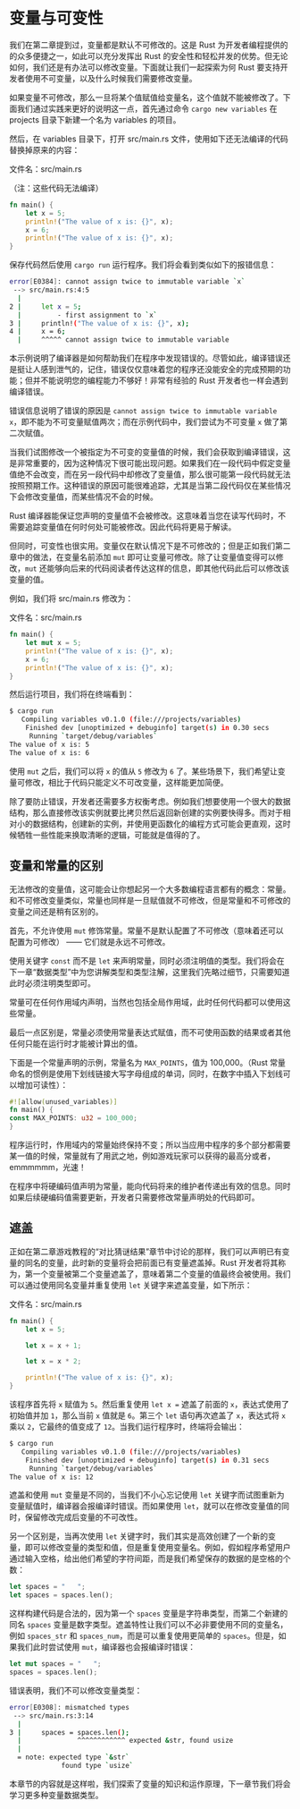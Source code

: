 # 变量与可变性

我们在第二章提到过，变量都是默认不可修改的。这是 Rust 为开发者编程提供的的众多便捷之一，如此可以充分发挥出 Rust 的安全性和轻松并发的优势。但无论如何，我们还是有办法可以修改变量。下面就让我们一起探索为何 Rust 要支持开发者使用不可变量，以及什么时候我们需要修改变量。

如果变量不可修改，那么一旦将某个值赋值给变量名，这个值就不能被修改了。下面我们通过实践来更好的说明这一点，首先通过命令 `cargo new variables` 在 projects 目录下新建一个名为 variables 的项目。

然后，在 variables 目录下，打开 src/main.rs 文件，使用如下还无法编译的代码替换掉原来的内容：

文件名：src/main.rs

（注：这些代码无法编译）
```rs
fn main() {
    let x = 5;
    println!("The value of x is: {}", x);
    x = 6;
    println!("The value of x is: {}", x);
}
```

保存代码然后使用 `cargo run` 运行程序。我们将会看到类似如下的报错信息：

```sh
error[E0384]: cannot assign twice to immutable variable `x`
 --> src/main.rs:4:5
  |
2 |     let x = 5;
  |         - first assignment to `x`
3 |     println!("The value of x is: {}", x);
4 |     x = 6;
  |     ^^^^^ cannot assign twice to immutable variable
```

本示例说明了编译器是如何帮助我们在程序中发现错误的。尽管如此，编译错误还是挺让人感到泄气的，记住，错误仅仅意味着您的程序还没能安全的完成预期的功能；但并不能说明您的编程能力不够好！非常有经验的 Rust 开发者也一样会遇到编译错误。

错误信息说明了错误的原因是 `cannot assign twice to immutable variable x`，即不能为不可变量赋值两次；而在示例代码中，我们尝试为不可变量 `x` 做了第二次赋值。

当我们试图修改一个被指定为不可变的变量值的时候，我们会获取到编译错误，这是非常重要的，因为这种情况下很可能出现问题。如果我们在一段代码中假定变量值绝不会改变，而在另一段代码中却修改了变量值，那么很可能第一段代码就无法按照预期工作。这种错误的原因可能很难追踪，尤其是当第二段代码仅在某些情况下会修改变量值，而某些情况不会的时候。

Rust 编译器能保证您声明的变量值不会被修改。这意味着当您在读写代码时，不需要追踪变量值在何时何处可能被修改。因此代码将更易于解读。

但同时，可变性也很实用。变量仅在默认情况下是不可修改的；但是正如我们第二章中的做法，在变量名前添加 `mut` 即可让变量可修改。除了让变量值变得可以修改，`mut` 还能够向后来的代码阅读者传达这样的信息，即其他代码此后可以修改该变量的值。

例如，我们将 src/main.rs 修改为：

文件名：src/main.rs

```rs
fn main() {
    let mut x = 5;
    println!("The value of x is: {}", x);
    x = 6;
    println!("The value of x is: {}", x);
}
```

然后运行项目，我们将在终端看到：

```sh
$ cargo run
   Compiling variables v0.1.0 (file:///projects/variables)
    Finished dev [unoptimized + debuginfo] target(s) in 0.30 secs
     Running `target/debug/variables`
The value of x is: 5
The value of x is: 6
```

使用 `mut` 之后，我们可以将 `x` 的值从 `5` 修改为 `6` 了。某些场景下，我们希望让变量可修改，相比于代码只能定义不可改变量，这样能更加简便。

除了要防止错误，开发者还需要多方权衡考虑。例如我们想要使用一个很大的数据结构，那么直接修改该实例就要比拷贝然后返回新创建的实例要快得多。而对于相对小的数据结构，创建新的实例，并使用更函数化的编程方式可能会更直观，这时候牺牲一些性能来换取清晰的逻辑，可能就是值得的了。

## 变量和常量的区别

无法修改的变量值，这可能会让你想起另一个大多数编程语言都有的概念：常量。和不可修改变量类似，常量也同样是一旦赋值就不可修改，但是常量和不可修改的变量之间还是稍有区别的。

首先，不允许使用 `mut` 修饰常量。常量不是默认配置了不可修改（意味着还可以配置为可修改） —— 它们就是永远不可修改。

使用关键字 `const` 而不是 `let` 来声明常量，同时必须注明值的类型。我们将会在下一章“数据类型”中为您讲解类型和类型注解，这里我们先略过细节，只需要知道此时必须注明类型即可。

常量可在任何作用域内声明，当然也包括全局作用域，此时任何代码都可以使用这些常量。

最后一点区别是，常量必须使用常量表达式赋值，而不可使用函数的结果或者其他任何只能在运行时才能被计算出的值。

下面是一个常量声明的示例，常量名为 `MAX_POINTS`，值为 100,000。（Rust 常量命名的惯例是使用下划线链接大写字母组成的单词，同时，在数字中插入下划线可以增加可读性）：

```rs
#![allow(unused_variables)]
fn main() {
const MAX_POINTS: u32 = 100_000;
}
```

程序运行时，作用域内的常量始终保持不变；所以当应用中程序的多个部分都需要某一值的时候，常量就有了用武之地，例如游戏玩家可以获得的最高分或者，emmmmmm，光速！

在程序中将硬编码值声明为常量，能向代码将来的维护者传递出有效的信息。同时如果后续硬编码值需要更新，开发者只需要修改常量声明处的代码即可。

## 遮盖

正如在第二章游戏教程的“对比猜谜结果”章节中讨论的那样，我们可以声明已有变量的同名的变量，此时新的变量将会把前面已有变量遮盖掉。Rust 开发者将其称为，第一个变量被第二个变量遮盖了，意味着第二个变量的值最终会被使用。我们可以通过使用同名变量并重复使用 `let` 关键字来遮盖变量，如下所示：

文件名：src/main.rs

```rs
fn main() {
    let x = 5;

    let x = x + 1;

    let x = x * 2;

    println!("The value of x is: {}", x);
}
```

该程序首先将 `x` 赋值为 `5`。然后重复使用 `let x =` 遮盖了前面的 `x`，表达式使用了初始值并加 `1`，那么当前 `x` 值就是 `6`。第三个 `let` 语句再次遮盖了 `x`，表达式将 `x` 乘以 `2`，它最终的值变成了 `12`。当我们运行程序时，终端将会输出：

```sh
$ cargo run
   Compiling variables v0.1.0 (file:///projects/variables)
    Finished dev [unoptimized + debuginfo] target(s) in 0.31 secs
     Running `target/debug/variables`
The value of x is: 12
```

遮盖和使用 `mut` 变量是不同的，当我们不小心忘记使用 `let` 关键字而试图重新为变量赋值时，编译器会报编译时错误。而如果使用 `let`，就可以在修改变量值的同时，保留修改完成后变量的不可改性。

另一个区别是，当再次使用 `let` 关键字时，我们其实是高效创建了一个新的变量，即可以修改变量的类型和值，但是重复使用变量名。例如，假如程序希望用户通过输入空格，给出他们希望的字符间距，而是我们希望保存的数据的是空格的个数：

```rs
let spaces = "   ";
let spaces = spaces.len();
```

这样构建代码是合法的，因为第一个 `spaces` 变量是字符串类型，而第二个新建的同名 `spaces` 变量是数字类型。遮盖特性让我们可以不必非要使用不同的变量名，例如 `spaces_str` 和 `spaces_num`，而是可以重复使用更简单的 `spaces`。但是，如果我们此时尝试使用 `mut`，编译器也会报编译时错误：

```rs
let mut spaces = "   ";
spaces = spaces.len();
```

错误表明，我们不可以修改变量类型：

```sh
error[E0308]: mismatched types
 --> src/main.rs:3:14
  |
3 |     spaces = spaces.len();
  |              ^^^^^^^^^^^^ expected &str, found usize
  |
  = note: expected type `&str`
             found type `usize`
```

本章节的内容就是这样啦，我们探索了变量的知识和运作原理，下一章节我们将会学习更多种变量数据类型。
